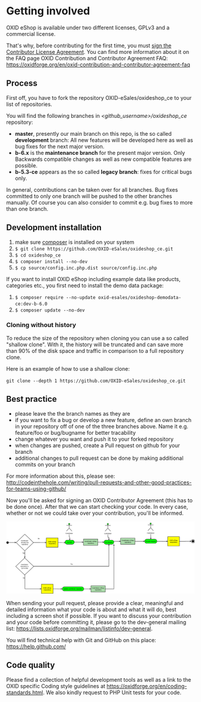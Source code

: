 # Getting involved

OXID eShop is available under two different licenses, GPLv3 and a commercial license.

That's why, before contributing for the first time, you must <a href="https://gist.github.com/OXID-Admin/6df6ed126d074a54507d">sign the Contributor License Agreement</a>.
You can find more information about it on the FAQ page OXID Contribution and Contributor Agreement FAQ:
https://oxidforge.org/en/oxid-contribution-and-contributor-agreement-faq

## Process

First off, you have to fork the repository OXID-eSales/oxideshop_ce to your list of repositories.

You will find the following branches in *\<github_username\>/oxideshop_ce* repository:

* **master**, presently our main branch on this repo, is the so called **development** branch: All new features will be developed here as well as bug fixes for the next major version.
* **b-6.x** is the <b>maintenance branch</b> for the present major version. Only Backwards compatible changes as well as new compatible features are possible.
* **b-5.3-ce** appears as the so called <b>legacy branch</b>: fixes for critical bugs only.

In general, contributions can be taken over for all branches. Bug fixes committed to only one branch will be pushed to the other branches manually. Of course you can also consider to commit e.g. bug fixes to more than one branch.

## Development installation

1. make sure [composer](https://getcomposer.org/) is installed on your system
2. `$ git clone https://github.com/OXID-eSales/oxideshop_ce.git`
3. `$ cd oxideshop_ce`
4. `$ composer install --no-dev`
5. `$ cp source/config.inc.php.dist source/config.inc.php`

If you want to install OXID eShop including example data like products, categories etc., you first need to install the demo data package:

1. `$ composer require --no-update oxid-esales/oxideshop-demodata-ce:dev-b-6.0`
2. `$ composer update --no-dev`

### Cloning without history

To reduce the size of the repository when cloning you can use a so called "shallow clone".
With it, the history will be truncated and can save more than 90% of the disk space and traffic in comparison to a full repository clone.

Here is an example of how to use a shallow clone:

`git clone --depth 1 https://github.com/OXID-eSales/oxideshop_ce.git`

## Best practice

* please leave the the branch names as they are
* if you want to fix a bug or develop a new feature, define an own branch in your repository off of one of the three branches above. Name it e.g. feature/foo or bug/bugname for better tracability
* change whatever you want and push it to your forked repository
* when changes are pushed, create a Pull request on github for your branch
* additional changes to pull request can be done by making additional commits on your branch

For more information about this, please see:<br>
http://codeinthehole.com/writing/pull-requests-and-other-good-practices-for-teams-using-github/

Now you'll be asked for signing an OXID Contributor Agreement (this has to be done once). After that we can start checking your code. In every case, whether or not we could take over your contribution, you'll be informed.

![Image alt](git_contributor-activity.png)

When sending your pull request, please provide a clear, meaningful and detailed information what your code is about and what it will do, best including a screen shot if possible.
If you want to discuss your contribution and your code before committing it, please go to the dev-general mailing list: https://lists.oxidforge.org/mailman/listinfo/dev-general.

You will find technical help with Git and GitHub on this place:<br>
https://help.github.com/

## Code quality

Please find a collection of helpful development tools as well as a link to the OXID specific Coding style guidelines at https://oxidforge.org/en/coding-standards.html.
We also kindly request to PHP Unit tests for your code.